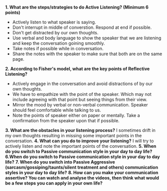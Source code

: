 **1. What are the steps/strategies to do Active Listening? (Minimum 6 points)**
* Actively listen to what speaker is saying.
* Don't interrupt in middle of converstion. Respond at end if possible.
* Don't get distracted by our own thoughts.
* Use verbal and body language to show the speaker that we are listening and keep the conversation goining smoothly.
* Take notes if possible while in conversation.
* Share the notes with the speaker to make sure that both are on the same page.

**2. According to Fisher's model, what are the key points of Reflective Listening?**
* Actively engage in the conversation and avoid distractions of by our own thoughts.
* We have to empathize with the  point of the speaker. Which may not include agreeing with that point but seeing things from their view.
* Mirror the mood by verbal or non-verbal communication. Speaker should feel comfortable while talking to us.
* Note the points of speaker either on paper or mentally. Take a confirmation from the speaker upon that if possible.

**3. What are the obstacles in your listening process?**
I  sometimes drift in my own thoughts resulting in missing some important points in the conversation.
**4. What can you do to improve your listening?**
I will try to actively listen and note the important points of the conversation.
**5. When do you switch to Passive communication style in your day to day life?**
**6.When do you switch to Passive communication style in your day to day life?**
**7. When do you switch into Passive Aggressive (sarcasm/gossiping/taunts/silent treatment and others) communication styles in your day to day life?**
**8. How can you make your communication assertive? You can watch and analyse the videos, then think what would be a few steps you can apply in your own life?**

